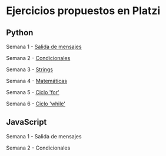 # Ejercicios propuestos en Platzi

## Python

Semana 1 - [Salida de mensajes](https://platzi.com/comunidad/retos-de-programacion-en-cualquier-lenguaje-primer-nivel-salida-de-mensajes/)

Semana 2 - [Condicionales](https://platzi.com/comunidad/retos-de-programacion-para-cualquier-lenguaje-segundo-nivel-condicionales/)

Semana 3 - [Strings](https://platzi.com/comunidad/retos-de-programacion-para-cualquier-lenguaje-tercer-nivel-strings/)

Semana 4 - [Matemáticas](https://platzi.com/comunidad/retos-de-programacion-en-cualquier-lenguaje-cuarto-nivel-matematicas/)

Semana 5 - [Ciclo 'for'](https://platzi.com/comunidad/retos-de-programacion-en-cualquier-lenguaje-quinto-nivel-ciclo-for/)

Semana 6 - [Ciclo 'while'](https://platzi.com/comunidad/retos-de-programacion-en-cualquier-lenguaje-sexto-nivel-ciclo-while-2/)



## JavaScript

Semana 1 - Salida de mensajes

Semana 2 - Condicionales
